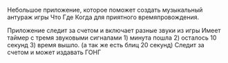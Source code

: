 Небольшое приложение, которое поможет создать музыкальный антураж игры Что Где Когда для приятного времяпровождения.

Приложение следит за счетом и включает разные звуки из игры
Имеет таймер с тремя звуковыми сигналами 1) минута пошла 2) осталось 10 секунд 3) время вышло. (а так же есть блиц 20 секунд)
Следит за счетом и может издавать ГОНГ
